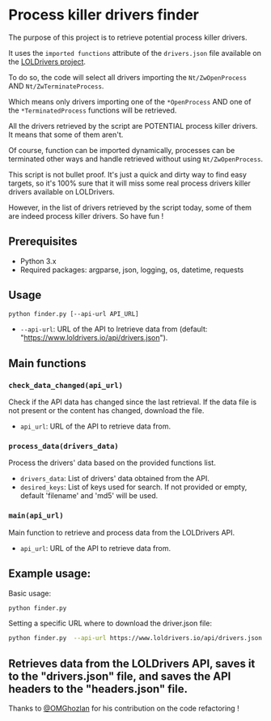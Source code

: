 # Process killer drivers finder

The purpose of this project is to retrieve potential process killer drivers. 

It uses the `imported functions` attribute of the `drivers.json` file available on the [LOLDrivers project](https://www.loldrivers.io).

To do so, the code will select all drivers importing the `Nt/ZwOpenProcess` AND `Nt/ZwTerminateProcess`.

Which means only drivers importing one of the `*OpenProcess` AND one of the `*TerminatedProcess` functions will be retrieved.

All the drivers retrieved by the script are POTENTIAL process killer drivers. It means that some of them aren't.

Of course, function can be imported dynamically, processes can be terminated other ways and handle retrieved without using `Nt/ZwOpenProcess`. 

This script is not bullet proof. It's just a quick and dirty way to find easy targets, so it's 100% sure that it will miss some real process drivers killer drivers available on LOLDrivers.

However, in the list of drivers retrieved by the script today, some of them are indeed process killer drivers. So have fun !




## Prerequisites

- Python 3.x
- Required packages: argparse, json, logging, os, datetime, requests

## Usage

```bash
python finder.py [--api-url API_URL]
```

- `--api-url`: URL of the API to lretrieve data from (default: "https://www.loldrivers.io/api/drivers.json").

## Main functions

### `check_data_changed(api_url)`
Check if the API data has changed since the last retrieval. If the data file is not present or the content has changed, download the file.

- `api_url`: URL of the API to retrieve data from.

### `process_data(drivers_data)`
Process the drivers' data based on the provided functions list.

- `drivers_data`: List of drivers' data obtained from the API.
- `desired_keys`: List of keys used for search. If not provided or empty, default 'filename' and 'md5' will be used.

### `main(api_url)`
Main function to retrieve and process data from the LOLDrivers API.

- `api_url`: URL of the API to retrieve data from.

## Example usage:

Basic usage:

```bash
python finder.py
```

Setting a specific URL where to download the driver.json file:

```bash
python finder.py  --api-url https://www.loldrivers.io/api/drivers.json
```

Retrieves data from the LOLDrivers API, saves it to the "drivers.json" file, and saves the API headers to the "headers.json" file. 
---
Thanks to [@OMGhozlan](https://github.com/OMGhozlan) for his contribution on the code refactoring ! 
